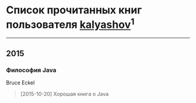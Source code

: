 # Список прочитанных книг пользователя [kalyashov](http://vk.com/id28623468)<sup>1</sup>
---

## 2015

### Философия Java
Bruce Eckel
> [2015-10-20] Хорошая книга о Java



